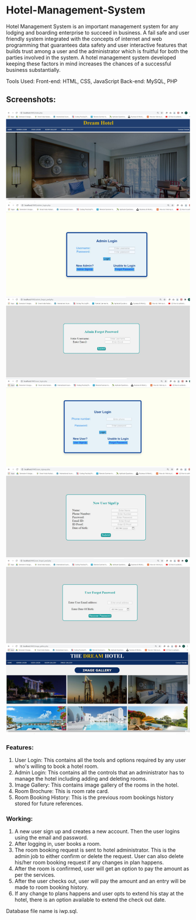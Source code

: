 # Hotel-Management-System

Hotel Management System is an important management system for any lodging and boarding enterprise to succeed in business. A fail safe and user friendly system integrated with the concepts of internet and web programming that guarantees data safety and user interactive features that builds trust among a user and the administrator which is fruitful for both the parties involved in the system. A hotel management system developed keeping these factors in mind increases the chances of a successful business substantially. 

Tools Used:
Front-end: HTML, CSS, JavaScript
Back-end: MySQL, PHP

## Screenshots:

![Alt Text](https://github.com/pritivasekar/Hotel-Management-System/blob/main/Screenshots/index.JPG)
![Alt Text](https://github.com/pritivasekar/Hotel-Management-System/blob/main/Screenshots/login.JPG)
![Alt Text](https://github.com/pritivasekar/Hotel-Management-System/blob/main/Screenshots/Adminforgetpwd.JPG)
![Alt Text](https://github.com/pritivasekar/Hotel-Management-System/blob/main/Screenshots/userlogin.JPG)
![Alt Text](https://github.com/pritivasekar/Hotel-Management-System/blob/main/Screenshots/usersignup.JPG)
![Alt Text](https://github.com/pritivasekar/Hotel-Management-System/blob/main/Screenshots/userforgetpwd.JPG)
![Alt Text](https://github.com/pritivasekar/Hotel-Management-System/blob/main/Screenshots/gallery.JPG)



### Features:
1. User Login: This contains all the tools and options required by any user who's willing to book a hotel room.
2. Admin Login: This contains all the controls that an administrator has to manage the hotel including adding and deleting rooms.
3. Image Gallery: This contains image gallery of the rooms in the hotel.
4. Room Brochure: This is room rate card.
5. Room Booking History: This is the previous room bookings history stored for future references.

### Working:
1. A new user sign up and creates a new account. Then the user logins using the email and password.
2. After logging in, user books a room.
3. The room booking request is sent to hotel administrator. This is the admin job to either confirm or delete the request. User can also delete his/her room booking request if any changes in plan happens.
4. After the room is confirmed, user will get an option to pay the amount as per the services. 
5. After the user checks out, user will pay the amount and an entry will be made to room booking history.
6. If any change to plans happens and user opts to extend his stay at the hotel, there is an option available to extend the check out date.

Database file name is iwp.sql. 
